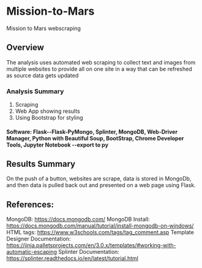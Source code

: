# Mission-to-Mars
Mission to Mars webscraping 

## Overview
The analysis uses automated web scraping to collect text and images from multiple websites to provide all on one site in a way that can be refreshed as source data gets updated

### Analysis Summary
1. Scraping
2. Web App showing results
3. Using Bootstrap for styling

#### Software: Flask--Flask-PyMongo, Splinter, MongoDB, Web-Driver Manager, Python with Beautiful Soup, BootStrap, Chrome Developer Tools, Jupyter Notebook --export to py

## Results Summary
On the push of a button, websites are scrape, data is stored in MongoDb, and then data is pulled back out and presented on a web page using Flask.

## References:
MongoDB: https://docs.mongodb.com/
MongoDB Install: https://docs.mongodb.com/manual/tutorial/install-mongodb-on-windows/
HTML tags: https://www.w3schools.com/tags/tag_comment.asp
Template Designer Documentation: https://jinja.palletsprojects.com/en/3.0.x/templates/#working-with-automatic-escaping
Splinter Documentation: https://splinter.readthedocs.io/en/latest/tutorial.html